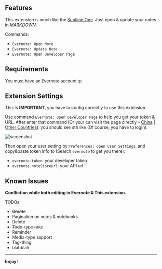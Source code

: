 ## Features

This extension is much like the [Sublime One](https://packagecontrol.io/packages/Evernote). Just open & update your notes in *MARKDOWN*.

Commands:
* `Evernote: Open Note`
* `Evernote: Update Note`
* `Evernote: Open Developer Page`

## Requirements

You must have an Evernote account :p

## Extension Settings

This is **IMPORTANT**, you have to config correctly to use this extension.

Use command `Evernote: Open Developer Page` to help you get your token & URL. After enter that command (Or your can visit the page directly - [China](https://app.yinxiang.com/api/DeveloperToken.action) | [Other Countries](https://www.evernote.com/api/DeveloperToken.action)), you should see sth like (Of course, you have to login):

![screenshot](images/screenshot.jpg)

Then open your user setting by `Preferences: Open User Settings`, and copy&paste token info to (Search `evernote` to get you there):

* `evernote.token`: your developer token
* `evernote.noteStoreUrl`: your API url

## Known Issues

**Confliction while both editing in Evernote & This extension.**

TODOs:
+ <del>Create</del>
+ Pagination on notes & notebooks
+ Delete
+ <del>Todo-type note</del>
+ Reminder
+ Media-type support
+ Tag-thing
+ blahblah

-----------------------------------------------------------------------------------------------------------

**Enjoy!**
